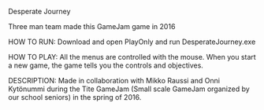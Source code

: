 Desperate Journey

Three man team made this GameJam game in 2016

HOW TO RUN: Download and open PlayOnly and run DesperateJourney.exe

HOW TO PLAY: All the menus are controlled with the mouse. When you start a new game, the game tells you the controls and objectives.

DESCRIPTION: Made in collaboration with Mikko Raussi and Onni Kytönummi during the Tite GameJam (Small scale GameJam organized by our school seniors) in the spring of 2016.
